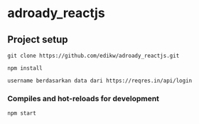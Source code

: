 # adroady_reactjs

## Project setup
```
git clone https://github.com/edikw/adroady_reactjs.git

npm install

username berdasarkan data dari https://reqres.in/api/login

```

### Compiles and hot-reloads for development
```
npm start

```
